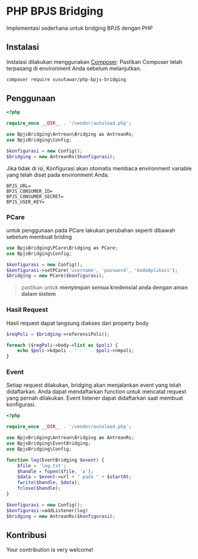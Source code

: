 # PHP BPJS Bridging

Implementasi sederhana untuk bridging BPJS dengan PHP

## Instalasi

Instalasi dilakukan menggunakan [Composer](https://getcomposer.org/). Pastikan Composer telah terpasang di environment Anda sebelum melanjutkan.

```bash
composer require susutawar/php-bpjs-bridging
```

## Penggunaan

```php
<?php

require_once __DIR__ . '/vendor/autoload.php';

use BpjsBridging\Antrean\Bridging as AntreanRs;
use BpjsBridging\Config;

$konfigurasi = new Config();
$bridging = new AntreanRs($konfigurasi);
```

Jika tidak di isi, Konfigurasi akan otomatis membaca environment variable yang telah diset pada environment Anda.

```dotenv
BPJS_URL=
BPJS_CONSUMER_ID=
BPJS_CONSUMER_SECRET=
BPJS_USER_KEY=
```

### PCare

untuk penggunaan pada PCare lakukan perubahan seperti dibawah sebelum membuat briding

```php
use BpjsBridging\PCare\Bridging as PCare;
use BpjsBridging\Config;

$konfigurasi = new Config();
$konfigurasi->setPCare('username', 'password', 'kodeAplikasi');
$bridging = new PCare($konfigurasi);
```

> pastikan untuk **menyimpan semua kredensial anda dengan aman dalam sistem**

### Hasil Request

Hasil request dapat langsung diakses dari property body

```php
$reqPoli = $bridging->referensiPoli();

foreach ($reqPoli->body->list as $poli) {
    echo $poli->kdpoli . ' - ' . $poli->nmpoli;
}
```

### Event

Setiap request dilakukan, bridging akan menjalankan event yang telah didaftarkan. Anda dapat mendaftarkan function untuk mencatat request yang pernah dilakukan. Event listener dapat didaftarkan saat membuat konfigurasi.

```php
<?php

require_once __DIR__ . '/vendor/autoload.php';

use BpjsBridging\Antrean\Bridging as AntreanRs;
use BpjsBridging\EventBridging;
use BpjsBridging\Config;

function log(EventBridging $event) {
    $file = 'log.txt';
    $handle = fopen($file, 'a');
    $data = $event->url + " pada " + $startAt;
    fwrite($handle, $data);
    fclose($handle);
}

$konfigurasi = new Config();
$konfigurasi->addListener(log)
$bridging = new AntreanRs($konfigurasi);
```

## Kontribusi

Your contribution is very welcome!
